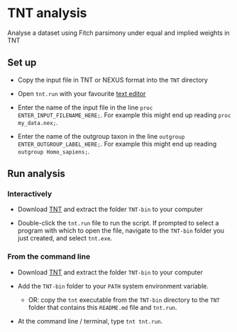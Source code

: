 # TNT analysis

Analyse a dataset using Fitch parsimony under equal and implied weights in TNT

## Set up

- Copy the input file in TNT or NEXUS format into the `TNT` directory

- Open `tnt.run` with your favourite
  [text editor](https://notepad-plus-plus.org/downloads/)

- Enter the name of the input file in the line
  `proc ENTER_INPUT_FILENAME_HERE;`.
  For example this might end up reading `proc my_data.nex;`.

- Enter the name of the outgroup taxon in the line
  `outgroup ENTER_OUTGROUP_LABEL_HERE;`.
  For example this might end up reading `outgroup Homo_sapiens;`.

## Run analysis

### Interactively

- Download [TNT](https://www.lillo.org.ar/phylogeny/tnt/) and extract the folder
  `TNT-bin` to your computer

- Double-click the `tnt.run` file to run the script.
  If prompted to select a program with which to open the file, navigate to
  the `TNT-bin` folder you just created, and select `tnt.exe`.


### From the command line

- Download [TNT](https://www.lillo.org.ar/phylogeny/tnt/) and extract the folder
  `TNT-bin` to your computer

- Add the `TNT-bin` folder to your `PATH` system environment variable.
  - OR: copy the `tnt` executable from the `TNT-bin` directory to the `TNT`
  folder that contains this `README.md` file and `tnt.run`.

- At the command line / terminal, type `tnt tnt.run`.
